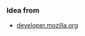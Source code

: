### Idea from
+ [developer.mozilla.org](https://developer.mozilla.org/en-US/docs/Web/API/Element/mousedown_event)